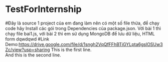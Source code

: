 # TestForInternship
#Đây là source 1 project của em đang làm nên có một số file thừa, để chạy code hãy Install các gói trong Dependencies của package.json. Với bài 1 thì chạy file bai1.js, với bài 2 thì em sử dụng MongoDB để lưu dữ liệu, HTML form
<space>dqwdqwd<space>
#Link Demo:https://drive.google.com/file/d/1sngh2VqQfFFhBTiGYLpta6gslOSUw3Zc/view?usp=sharing
This is the first line.  
And this is the second line.
